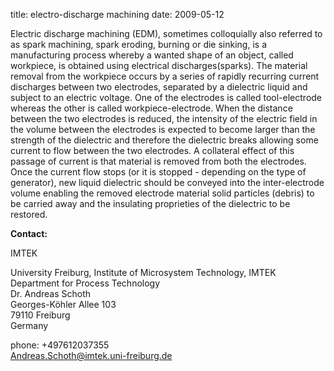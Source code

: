 title: electro-discharge machining
date: 2009-05-12 

Electric discharge machining (EDM), sometimes colloquially also referred to as spark machining, spark eroding, burning or die sinking, is a manufacturing process whereby a wanted shape of an object, called workpiece, is obtained using electrical discharges(sparks). The material removal from the workpiece occurs by a series of rapidly recurring current discharges between two electrodes, separated by a dielectric liquid and subject to an electric voltage. One of the electrodes is called tool-electrode whereas the other is called workpiece-electrode. When the distance between the two electrodes is reduced, the intensity of the electric field in the volume between the electrodes is expected to become larger than the strength of the dielectric and therefore the dielectric breaks allowing some current to flow between the two electrodes. A collateral effect of this passage of current is that material is removed from both the electrodes. Once the current flow stops (or it is stopped - depending on the type of generator), new liquid dielectric should be conveyed into the inter-electrode volume enabling the removed electrode material solid particles (debris) to be carried away and the insulating proprieties of the dielectric to be restored.
<!--break-->
__Contact:__

IMTEK

University Freiburg, Institute of Microsystem Technology, IMTEK  
Department for Process Technology  
Dr. Andreas Schoth  
Georges-Köhler Allee 103  
79110 Freiburg  
Germany  

phone: +497612037355  
Andreas.Schoth@imtek.uni-freiburg.de